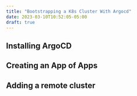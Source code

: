 ```yaml
---
title: "Bootstrapping a K8s Cluster With Argocd"
date: 2023-03-10T10:52:05-05:00
draft: true
---
```


## Installing ArgoCD

## Creating an App of Apps

## Adding a remote cluster


